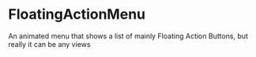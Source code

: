 # FloatingActionMenu
An animated menu that shows a list of mainly Floating Action Buttons, but really it can be any views
